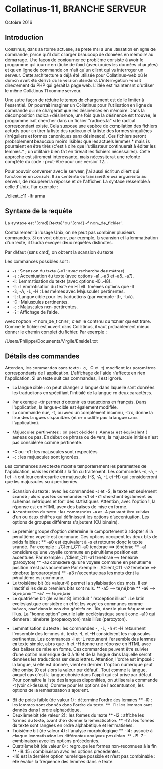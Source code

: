 # Collatinus-11, BRANCHE SERVEUR

Octobre 2016

## Introduction

Collatinus, dans sa forme actuelle, se prête mal à une utilisation en ligne de commande,
parce qu'il doit charger beaucoup de données en mémoire au démarrage.
Une façon de contourner ce problème consiste à avoir le programme qui tourne
en tâche de fond (avec toutes les données chargées) et qu'en ligne de commande
on n'ait qu'un client qui va interroger un serveur. Cette architecture a déjà été
utilisée pour Collatinus-web où le démon avait été dérivé de la version standard.
L'interrogation venait directement du PHP qui gérait la page web.
L'idée est maintenant d'utiliser le même Collatinus 11 comme serveur.

Une autre façon de réduire le temps de chargement est de le limiter à l'essentiel.
On pourrait imaginer un Collatinus pour l'utilisation en ligne de commande
qui ne chargerait que les désinences en mémoire. Dans la décomposition radical+désinence,
une fois que la désinence est trouvée, le programme irait chercher dans un fichier
"radices.la" si le radical correspondant existe. Cela suppose une espèce de compilation
des fichiers actuels pour en tirer la liste des radicaux et la liste des formes 
singulières (irréguliers et formes canoniques sans désinence). Ces fichiers
seront probablement beaucoup moins lisibles que les actuels lemmes.*
mais ils pourraient en être tirés (c'est à dire que l'utilisateur continuerait
à éditer les lemmes.* ; un utilitaire bien fait en tirerait les fichiers nécessaires).
Cette approche est sûrement intéressante, mais nécessiterait une refonte
complète du code : peut-être pour une version 12…

Pour pouvoir converser avec le serveur, j'ai aussi écrit un client qui 
fonctionne en console. Il se contente de transmettre ses arguments
au serveur, de récupérer la réponse et de l'afficher.
La syntaxe ressemble à celle d'Unix. Par exemple :

./client_c11 -lfr arma

## Syntaxe de la requête

La syntaxe est '[cmd] [texte]' ou '[cmd] -f nom_de_fichier'. 

Contrairement à l'usage Unix, on ne peut pas combiner plusieurs commandes.
Si on veut obtenir, par exemple, la scansion et la lemmatisation d'un texte,
il faudra envoyer deux requêtes distinctes.

Par défaut (sans cmd), on obtient la scansion du texte.

Les commandes possibles sont : 
- -s : Scansion du texte (-s1 : avec recherche des mètres).
- -a : Accentuation du texte (avec options -a1..-a3 et -a5..-a7).
- -l : Lemmatisation du texte (avec options -l0..-l8).
- -h : Lemmatisation du texte en HTML (mêmes options que -l)
- -S, -A, -L, -H : Les mêmes avec Majuscules pertinentes.
- -t : Langue cible pour les traductions (par exemple -tfr, -tuk).
- -C : Majuscules pertinentes.
- -c : Majuscules non-pertinentes.
- -? : Affichage de l'aide.

Avec l'option '-f nom_de_fichier', c'est le contenu du fichier qui est traité.
Comme le fichier est ouvert dans Collatinus, il vaut probablement mieux
donner le chemin complet du fichier. Par exemple :

/Users/Philippe/Documents/Virgile/Eneide1.txt

## Détails des commandes

Attention, les commandes sans texte (-c, -C et -t) modifient les paramètres
correspondants de l'application. L'affichage de l'aide n'affecte en rien l'application.
Si un texte suit ces commandes, il est ignoré.
- La langue cible : on peut changer la langue dans laquelle sont données les traductions
en spécifiant l'intitulé de la langue en deux caractères.
 * Par exemple -tfr permet d'obtenir les traductions en français.
Dans l'application, la langue-cible est également modifiée.
 * La commande nue, -t, ou avec un complément inconnu, -txx, donne la liste
des langues disponibles (et ne modifie pas la langue dans l'application).
- Majuscules pertinentes : on peut décider si Aeneas est équivalent à aeneas ou pas.
En début de phrase ou de vers, la majuscule initiale n'est pas considérée
comme pertinente.
 * -C ou -c1 : les majuscules sont respectées.
 * -c : les majuscules sont ignorées.

Les commandes avec texte modifie temporairement les paramètres de l'application,
mais les rétablit à la fin du traitement.
Les commandes -s, -a, -l et -h ont leur contrepartie en majuscule (-S, -A, -L et -H) 
qui considèreront que les majuscules sont pertinentes.
- Scansion du texte : avec les commandes -s et -S, le texte est seulement scandé ; 
alors que les commandes -s1 et -S1 cherchent également les schémas métriques 
et font des statistiques. 
Attention, avec l'option 1, la réponse est en HTML avec des balises de mise en forme.
- Accentuation du texte : les commandes -a et -A peuvent être suivies d'un ou deux 
chiffres qui définissent les options d'accentuation. 
Les options de groupes différents s'ajoutent (OU binaire).
 * Le premier groupe d'option détermine le comportement à adopter si la pénultième
voyelle est commune. Ces options occupent les deux bits de poids faibles :
 ** -a0 est équivalent à -s et retourne donc le texte scandé. 
Par exemple : ./Client_C11 -a0 tenebrae ==> tĕnē̆brāe
 ** -a1 considère qu'une voyelle commune en pénultième position est accentuée.
Par exemple : ./Client_C11 -a1 tenebrae ==> tenébræ (paroxyton)
 ** -a2 considère qu'une voyelle commune en pénultième position n'est pas accentuée
Par exemple : ./Client_C11 -a2 tenebrae ==> ténebræ (proparoxyton)
 ** -a3 n'accentue pas les mots dont la pénultième est commune.
 * Le troisième bit (de valeur 4) permet la syllabisation des mots. 
Il est inactif si les deux premiers bits sont nuls.
 ** -a5 ==> teˌnéˌbræ
 ** -a6 ==> téˌneˌbræ
 ** -a7 ==> teˌneˌbræ
 * Le quatrième bit (de valeur 8) introduit "l'exception illius" :
Le latin ecclésiastique considère en effet les voyelles communes comme brèves, 
sauf dans le cas des génitifs en -ī̆ŭs, dont le plus fréquent est illius. 
La "bonne option" pour le latin ecclésiastique serait donc -a10 qui donnera :
ténebræ (proparoxyton) mais illíus (paroxyton).
- Lemmatisation du texte : les commandes -l, -L, -h et -H retournent l'ensemble des 
lemmes du texte. -L et -H considèrent les majuscules pertinentes. 
Les commandes -l et -L retournent l'ensemble des lemmes en texte simple,
alors que -h et -H donne une réponse en HTML avec des balises de mise en forme.
Ces commandes peuvent être suivies d'une option numérique de 0 à 16 et 
de la langue dans laquelle seront données les traductions sur deux lettres.
Attention, l'ordre est imposé : la langue, si elle est donnée, vient en dernier.
L'option numérique peut être omise (0 est alors la valeur par défaut).
Tout comme la langue, auquel cas c'est la langue choisie dans l'appli qui
est prise par défaut. Pour connaître la liste des langues disponibles,
on utilisera la commande -t (voir ci-dessus).
Comme pour les options de l'accentuation, les options de la lemmatisation s'ajoutent.
 * Bit de poids faible (de valeur 1) : détermine l'ordre des lemmes
 ** -l0 : les lemmes sont donnés dans l'ordre du texte.
 ** -l1 : les lemmes sont donnés dans l'ordre alphabétique.
 * Deuxième bit (de valeur 2) : les formes du texte
 ** -l2 : affiche les formes du texte, avant d'en donner la lemmatisation.
 ** -l3 : les formes du texte sont rangées en ordre alphabétique et lemmatisées.
 * Troisième bit (de valeur 4) : l'analyse morphologique
 ** -l4 : associe à chaque lemmatisation les différentes analyses possibles.
 ** -l5..7 : combinaison avec les options précédentes.
 * Quatrième bit (de valeur 8) : regroupe les formes non-reconnues à la fin
 ** -l8..15 : combinaison avec les options précédentes.
 * -l16 est la dernière option numérique possible et n'est pas combinable : 
elle évalue la fréquence des lemmes dans le texte.

